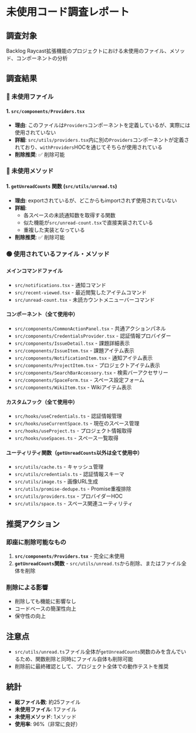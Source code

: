 # 未使用コード調査レポート

## 調査対象
Backlog Raycast拡張機能のプロジェクトにおける未使用のファイル、メソッド、コンポーネントの分析

## 調査結果

### 🔴 未使用ファイル

#### 1. `src/components/Providers.tsx`
- **理由**: このファイルは`Providers`コンポーネントを定義しているが、実際には使用されていない
- **詳細**: `src/utils/providers.tsx`内に別の`Providers`コンポーネントが定義されており、`withProviders`HOCを通じてそちらが使用されている
- **削除推奨**: ✅ 削除可能

### 🔴 未使用メソッド

#### 1. `getUnreadCounts` 関数 (`src/utils/unread.ts`)
- **理由**: exportされているが、どこからもimportされず使用されていない
- **詳細**: 
  - 各スペースの未読通知数を取得する関数
  - 似た機能が`src/unread-count.tsx`で直接実装されている
  - 重複した実装となっている
- **削除推奨**: ✅ 削除可能

### 🟢 使用されているファイル・メソッド

#### メインコマンドファイル
- `src/notifications.tsx` - 通知コマンド
- `src/recent-viewed.tsx` - 最近閲覧したアイテムコマンド  
- `src/unread-count.tsx` - 未読カウントメニューバーコマンド

#### コンポーネント（全て使用中）
- `src/components/CommonActionPanel.tsx` - 共通アクションパネル
- `src/components/CredentialsProvider.tsx` - 認証情報プロバイダー
- `src/components/IssueDetail.tsx` - 課題詳細表示
- `src/components/IssueItem.tsx` - 課題アイテム表示
- `src/components/NotificationItem.tsx` - 通知アイテム表示
- `src/components/ProjectItem.tsx` - プロジェクトアイテム表示
- `src/components/SearchBarAccessory.tsx` - 検索バーアクセサリー
- `src/components/SpaceForm.tsx` - スペース設定フォーム
- `src/components/WikiItem.tsx` - Wikiアイテム表示

#### カスタムフック（全て使用中）
- `src/hooks/useCredentials.ts` - 認証情報管理
- `src/hooks/useCurrentSpace.ts` - 現在のスペース管理
- `src/hooks/useProject.ts` - プロジェクト情報取得
- `src/hooks/useSpaces.ts` - スペース一覧取得

#### ユーティリティ関数（`getUnreadCounts`以外は全て使用中）
- `src/utils/cache.ts` - キャッシュ管理
- `src/utils/credentials.ts` - 認証情報スキーマ
- `src/utils/image.ts` - 画像URL生成
- `src/utils/promise-dedupe.ts` - Promise重複排除
- `src/utils/providers.tsx` - プロバイダーHOC
- `src/utils/space.ts` - スペース関連ユーティリティ

## 推奨アクション

### 即座に削除可能なもの
1. **`src/components/Providers.tsx`** - 完全に未使用
2. **`getUnreadCounts`関数** - `src/utils/unread.ts`から削除、またはファイル全体を削除

### 削除による影響
- 削除しても機能に影響なし
- コードベースの簡潔性向上
- 保守性の向上

## 注意点
- `src/utils/unread.ts`ファイル全体が`getUnreadCounts`関数のみを含んでいるため、関数削除と同時にファイル自体も削除可能
- 削除前に最終確認として、プロジェクト全体での動作テストを推奨

## 統計
- **総ファイル数**: 約25ファイル
- **未使用ファイル**: 1ファイル
- **未使用メソッド**: 1メソッド
- **使用率**: 96%（非常に良好）